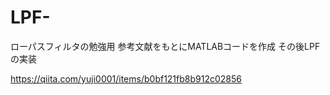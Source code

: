 # LPF-
ローパスフィルタの勉強用
参考文献をもとにMATLABコードを作成
その後LPFの実装

https://qiita.com/yuji0001/items/b0bf121fb8b912c02856
